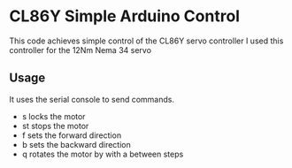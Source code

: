 # CL86Y Simple Arduino Control

This code achieves simple control of the CL86Y servo controller
I used this controller for the 12Nm Nema 34 servo


## Usage

It uses the serial console to send commands.
- s locks the motor
- st stops the motor
- f sets the forward direction
- b sets the backward direction
- q <steps> <delay> rotates the motor by <steps> with a <delay> between steps

